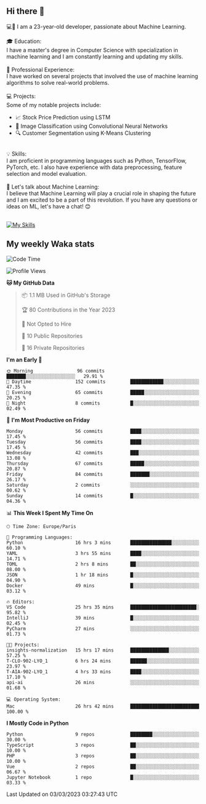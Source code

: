 ## Hi there 👋

💻🤖 I am a 23-year-old developer, passionate about Machine Learning.</br>

🎓 Education:</br>
I have a master's degree in Computer Science with specialization in machine learning and I am constantly learning and updating my skills.
</br></br>
💼 Professional Experience:</br>
I have worked on several projects that involved the use of machine learning algorithms to solve real-world problems.
</br></br>
💻 Projects:</br>
Some of my notable projects include:
</br>
- 📈 Stock Price Prediction using LSTM</br>
- 🤖 Image Classification using Convolutional Neural Networks</br>
- 🔍 Customer Segmentation using K-Means Clustering</br>
</br>
💡 Skills:</br>
I am proficient in programming languages such as Python, TensorFlow, PyTorch, etc. I also have experience with data preprocessing, feature selection and model evaluation.
</br></br>
💬 Let's talk about Machine Learning:</br>
I believe that Machine Learning will play a crucial role in shaping the future and I am excited to be a part of this revolution. If you have any questions or ideas on ML, let's have a chat! 😊
</br></br>

[![My Skills](https://skillicons.dev/icons?i=html,css,docker,express,figma,firebase,graphql,nodejs,react,ts,vue,py,pytorch)](https://skillicons.dev)

## My weekly Waka stats

<!--START_SECTION:waka-->
![Code Time](http://img.shields.io/badge/Code%20Time-3%2C451%20hrs%201%20min-blue)

![Profile Views](http://img.shields.io/badge/Profile%20Views-2-blue)

**🐱 My GitHub Data** 

> 📦 1.1 MB Used in GitHub's Storage 
 > 
> 🏆 80 Contributions in the Year 2023
 > 
> 🚫 Not Opted to Hire
 > 
> 📜 10 Public Repositories 
 > 
> 🔑 16 Private Repositories 
 > 
**I'm an Early 🐤** 

```text
🌞 Morning                96 commits          ███████░░░░░░░░░░░░░░░░░░   29.91 % 
🌆 Daytime                152 commits         ████████████░░░░░░░░░░░░░   47.35 % 
🌃 Evening                65 commits          █████░░░░░░░░░░░░░░░░░░░░   20.25 % 
🌙 Night                  8 commits           █░░░░░░░░░░░░░░░░░░░░░░░░   02.49 % 
```
📅 **I'm Most Productive on Friday** 

```text
Monday                   56 commits          ████░░░░░░░░░░░░░░░░░░░░░   17.45 % 
Tuesday                  56 commits          ████░░░░░░░░░░░░░░░░░░░░░   17.45 % 
Wednesday                42 commits          ███░░░░░░░░░░░░░░░░░░░░░░   13.08 % 
Thursday                 67 commits          █████░░░░░░░░░░░░░░░░░░░░   20.87 % 
Friday                   84 commits          ███████░░░░░░░░░░░░░░░░░░   26.17 % 
Saturday                 2 commits           ░░░░░░░░░░░░░░░░░░░░░░░░░   00.62 % 
Sunday                   14 commits          █░░░░░░░░░░░░░░░░░░░░░░░░   04.36 % 
```


📊 **This Week I Spent My Time On** 

```text
🕑︎ Time Zone: Europe/Paris

💬 Programming Languages: 
Python                   16 hrs 3 mins       ███████████████░░░░░░░░░░   60.10 % 
YAML                     3 hrs 55 mins       ████░░░░░░░░░░░░░░░░░░░░░   14.71 % 
TOML                     2 hrs 8 mins        ██░░░░░░░░░░░░░░░░░░░░░░░   08.00 % 
JSON                     1 hr 18 mins        █░░░░░░░░░░░░░░░░░░░░░░░░   04.90 % 
Docker                   49 mins             █░░░░░░░░░░░░░░░░░░░░░░░░   03.12 % 

🔥 Editors: 
VS Code                  25 hrs 35 mins      ████████████████████████░   95.82 % 
IntelliJ                 39 mins             █░░░░░░░░░░░░░░░░░░░░░░░░   02.45 % 
PyCharm                  27 mins             ░░░░░░░░░░░░░░░░░░░░░░░░░   01.73 % 

🐱‍💻 Projects: 
insights-normalization   15 hrs 17 mins      ██████████████░░░░░░░░░░░   57.25 % 
T-CLO-902-LYO_1          6 hrs 24 mins       ██████░░░░░░░░░░░░░░░░░░░   23.97 % 
T-AIA-902-LYO_1          4 hrs 33 mins       ████░░░░░░░░░░░░░░░░░░░░░   17.10 % 
api-ai                   26 mins             ░░░░░░░░░░░░░░░░░░░░░░░░░   01.68 % 

💻 Operating System: 
Mac                      26 hrs 42 mins      █████████████████████████   100.00 % 
```

**I Mostly Code in Python** 

```text
Python                   9 repos             ████████░░░░░░░░░░░░░░░░░   30.00 % 
TypeScript               3 repos             ██░░░░░░░░░░░░░░░░░░░░░░░   10.00 % 
PHP                      3 repos             ██░░░░░░░░░░░░░░░░░░░░░░░   10.00 % 
Vue                      2 repos             ██░░░░░░░░░░░░░░░░░░░░░░░   06.67 % 
Jupyter Notebook         1 repo              █░░░░░░░░░░░░░░░░░░░░░░░░   03.33 % 
```




 Last Updated on 03/03/2023 03:27:43 UTC
<!--END_SECTION:waka-->
